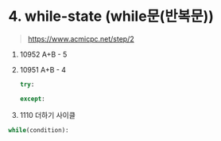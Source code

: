 # 4. while-state (while문(반복문))

> https://www.acmicpc.net/step/2

1. 10952 A+B - 5
2. 10951 A+B - 4

   ```py
   try:

   except:
   ```

3. 1110 더하기 사이클

```py
while(condition):

```

